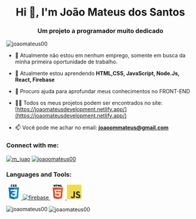 <h1 align="center">Hi 👋, I'm João Mateus dos Santos</h1>
<h3 align="center">Um projeto a programador muito dedicado</h3>

<p align="left"> <img src="https://komarev.com/ghpvc/?username=joaomateus00&label=Profile%20views&color=0e75b6&style=flat" alt="joaomateus00" /> </p>

- 🔭 Atualmente não estou em nenhum emprego, somente em busca da minha primeira oportunidade de trabalho. 

- 🌱 Atualmente estou aprendendo **HTML,CSS, JavaScript, Node.Js, React, Firebase**

- 🤝 Procuro ajuda para aprofundar meus conhecimentos no FRONT-END 

- 👨‍💻 Todos os meus projetos podem ser encontrados no site: [https://joaomateusdevelopment.netlify.app/](https://joaomateusdevelopment.netlify.app/)

- 📫 Você pode me achar no email: **joaoommateus@gmail.com**

<h3 align="left">Connect with me:</h3>
<p align="left">
<a href="https://twitter.com/m_juao" target="blank"><img align="center" src="https://raw.githubusercontent.com/rahuldkjain/github-profile-readme-generator/master/src/images/icons/Social/twitter.svg" alt="m_juao" height="30" width="40" /></a>
<a href="https://instagram.com/joaoomateus00" target="blank"><img align="center" src="https://raw.githubusercontent.com/rahuldkjain/github-profile-readme-generator/master/src/images/icons/Social/instagram.svg" alt="joaoomateus00" height="30" width="40" /></a>
</p>

<h3 align="left">Languages and Tools:</h3>
<p align="left"> <a href="https://www.w3schools.com/css/" target="_blank" rel="noreferrer"> <img src="https://raw.githubusercontent.com/devicons/devicon/master/icons/css3/css3-original-wordmark.svg" alt="css3" width="40" height="40"/> </a> <a href="https://firebase.google.com/" target="_blank" rel="noreferrer"> <img src="https://www.vectorlogo.zone/logos/firebase/firebase-icon.svg" alt="firebase" width="40" height="40"/> </a> <a href="https://www.w3.org/html/" target="_blank" rel="noreferrer"> <img src="https://raw.githubusercontent.com/devicons/devicon/master/icons/html5/html5-original-wordmark.svg" alt="html5" width="40" height="40"/> </a> <a href="https://developer.mozilla.org/en-US/docs/Web/JavaScript" target="_blank" rel="noreferrer"> <img src="https://raw.githubusercontent.com/devicons/devicon/master/icons/javascript/javascript-original.svg" alt="javascript" width="40" height="40"/> </a> </p>

<p><img align="left" src="https://github-readme-stats.vercel.app/api/top-langs?username=joaomateus00&show_icons=true&locale=en&layout=compact" alt="joaomateus00" /></p>

<p>&nbsp;<img align="center" src="https://github-readme-stats.vercel.app/api?username=joaomateus00&show_icons=true&locale=en" alt="joaomateus00" /></p>
